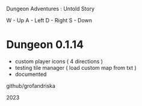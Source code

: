 Dungeon Adventures : Untold Story 

W - Up
A - Left
D - Right
S - Down

# Dungeon 0.1.14
- custom player icons ( 4 directions )
- testing tile manager ( load custom map from txt )
- documented

github/grofandriska

2023
